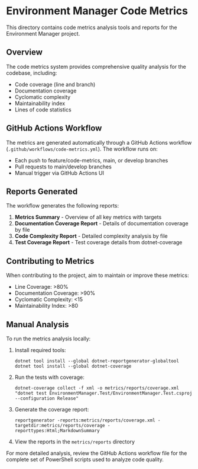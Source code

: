 # Environment Manager Code Metrics

This directory contains code metrics analysis tools and reports for the Environment Manager project.

## Overview

The code metrics system provides comprehensive quality analysis for the codebase, including:

- Code coverage (line and branch)
- Documentation coverage
- Cyclomatic complexity
- Maintainability index
- Lines of code statistics

## GitHub Actions Workflow

The metrics are generated automatically through a GitHub Actions workflow (`.github/workflows/code-metrics.yml`). The workflow runs on:

- Each push to feature/code-metrics, main, or develop branches
- Pull requests to main/develop branches
- Manual trigger via GitHub Actions UI

## Reports Generated

The workflow generates the following reports:

1. **Metrics Summary** - Overview of all key metrics with targets
2. **Documentation Coverage Report** - Details of documentation coverage by file
3. **Code Complexity Report** - Detailed complexity analysis by file
4. **Test Coverage Report** - Test coverage details from dotnet-coverage

## Contributing to Metrics

When contributing to the project, aim to maintain or improve these metrics:

- Line Coverage: >80%
- Documentation Coverage: >90% 
- Cyclomatic Complexity: <15
- Maintainability Index: >80

## Manual Analysis

To run the metrics analysis locally:

1. Install required tools:
   ```
   dotnet tool install --global dotnet-reportgenerator-globaltool
   dotnet tool install --global dotnet-coverage
   ```

2. Run the tests with coverage:
   ```
   dotnet-coverage collect -f xml -o metrics/reports/coverage.xml "dotnet test EnvironmentManager.Test/EnvironmentManager.Test.csproj --configuration Release"
   ```

3. Generate the coverage report:
   ```
   reportgenerator -reports:metrics/reports/coverage.xml -targetdir:metrics/reports/coverage -reporttypes:Html;MarkdownSummary
   ```

4. View the reports in the `metrics/reports` directory

For more detailed analysis, review the GitHub Actions workflow file for the complete set of PowerShell scripts used to analyze code quality. 